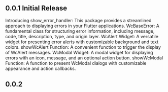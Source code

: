 ## 0.0.1 Initial Release

Introducing show_error_handler: This package provides a streamlined approach to displaying errors in your Flutter applications.
WcBaseError: A fundamental class for structuring error information, including message, code, title, description, type, and origin layer.
WcAlert Widget: A versatile widget for presenting error alerts with customizable background and text colors.
showWcAlert Function: A convenient function to trigger the display of WcAlert messages.
WcModal Widget: A modal widget for displaying errors with an icon, message, and an optional action button.
showWcModal Function: A function to present WcModal dialogs with customizable appearance and action callbacks.

## 0.0.2 


